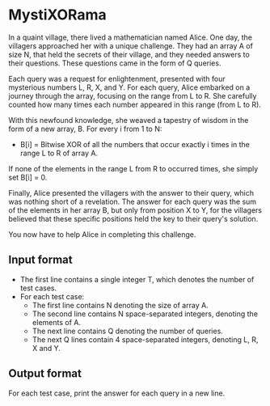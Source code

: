 # MystiXORama

In a quaint village, there lived a mathematician named Alice. One day, the villagers approached her with a unique challenge. They had an array A of size N, that held the secrets of their village, and they needed answers to their questions. These questions came in the form of Q queries.

Each query was a request for enlightenment, presented with four mysterious numbers L, R, X, and Y. For each query, Alice embarked on a journey through the array, focusing on the range from L to R. She carefully counted how many times each number appeared in this range (from L to R).

With this newfound knowledge, she weaved a tapestry of wisdom in the form of a new array, B. For every i from 1 to N:

- B[i] = Bitwise XOR of all the numbers that occur exactly i times in the range L to R of array A.

If none of the elements in the range L from R to occurred times, she simply set B[i] = 0.

Finally, Alice presented the villagers with the answer to their query, which was nothing short of a revelation. The answer for each query was the sum of the elements in her array B, but only from position X to Y, for the villagers believed that these specific positions held the key to their query's solution.

You now have to help Alice in completing this challenge.

## Input format

- The first line contains a single integer T, which denotes the number of test cases.
- For each test case:
  - The first line contains N denoting the size of array A.
  - The second line contains N space-separated integers, denoting the elements of A.
  - The next line contains Q denoting the number of queries.
  - The next Q lines contain 4 space-separated integers, denoting L, R, X and Y.

## Output format

For each test case, print the answer for each query in a new line.

